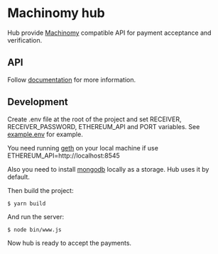 # Machinomy hub
Hub provide [Machinomy](https://github.com/machinomy/machinomy) compatible API for payment acceptance and verification.

## API
Follow [documentation](https://machinomy.com/documentation/hub-api/index.html) for more information.

## Development
Create .env file at the root of the project and set RECEIVER, RECEIVER_PASSWORD, ETHEREUM_API and PORT variables. See [example.env](https://github.com/machinomy/hub/blob/master/example.env) for example.

You need running [geth](https://github.com/ethereum/go-ethereum/wiki/geth) on your local machine if use ETHEREUM_API=http://localhost:8545

Also you need to install [mongodb](https://docs.mongodb.com/manual/installation/) locally as a storage. Hub uses it by default.

Then build the project: 
```
$ yarn build
```
And run the server:
```
$ node bin/www.js
```
Now hub is ready to accept the payments.
